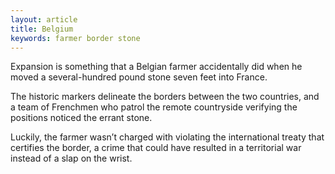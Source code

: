 ```yaml
---
layout: article
title: Belgium
keywords: farmer border stone
---
```


Expansion is something that a Belgian farmer accidentally did when he moved a several-hundred pound stone seven feet into France.

The historic markers delineate the borders between the two countries, and a team of Frenchmen who patrol the remote countryside verifying the positions noticed the errant stone.

Luckily, the farmer wasn’t charged with violating the international treaty that certifies the border, a crime that could have resulted in a territorial war instead of a slap on the wrist.

